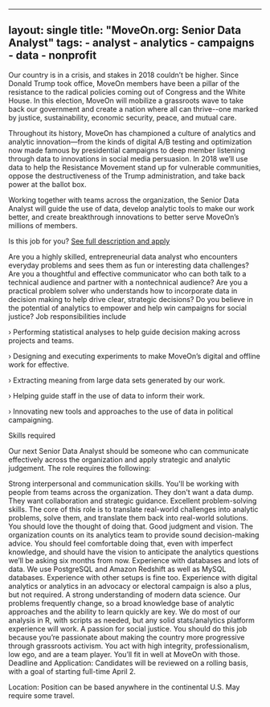 ---
layout: single
title:  "MoveOn.org: Senior Data Analyst"
tags: 
    - analyst
    - analytics
    - campaigns
    - data
    - nonprofit
 ---
Our country is in a crisis, and stakes in 2018 couldn’t be higher. Since Donald Trump took office, MoveOn members have been a pillar of the resistance to the radical policies coming out of Congress and the White House. In this election, MoveOn will mobilize a grassroots wave to take back our government and create a nation where all can thrive--one marked by justice, sustainability, economic security, peace, and mutual care.

Throughout its history, MoveOn has championed a culture of analytics and analytic innovation—from the kinds of digital A/B testing and optimization now made famous by presidential campaigns to deep member listening through data to innovations in social media persuasion. In 2018 we’ll use data to help the Resistance Movement stand up for vulnerable communities, oppose the destructiveness of the Trump administration, and take back power at the ballot box.

Working together with teams across the organization, the Senior Data Analyst will guide the use of data, develop analytic tools to make our work better, and create breakthrough innovations to better serve MoveOn’s millions of members.

Is this job for you? [See full description and apply](https://boards.greenhouse.io/moveonorg/jobs/984755?gh_src=dgyj7b1#.Wlu_iK6nH3g)

Are you a highly skilled, entrepreneurial data analyst who encounters everyday problems and sees them as fun or interesting data challenges?
Are you a thoughtful and effective communicator who can both talk to a technical audience and partner with a nontechnical audience?
Are you a practical problem solver who understands how to incorporate data in decision making to help drive clear, strategic decisions?
Do you believe in the potential of analytics to empower and help win campaigns for social justice?
Job responsibilities include

› Performing statistical analyses to help guide decision making across projects and teams.

› Designing and executing experiments to make MoveOn’s digital and offline work for effective.

› Extracting meaning from large data sets generated by our work.

› Helping guide staff in the use of data to inform their work.

› Innovating new tools and approaches to the use of data in political campaigning.

 

Skills required

Our next Senior Data Analyst should be someone who can communicate effectively across the organization and apply strategic and analytic judgement. The role requires the following:

Strong interpersonal and communication skills. You'll be working with people from teams across the organization. They don't want a data dump. They want collaboration and strategic guidance.
Excellent problem-solving skills. The core of this role is to translate real-world challenges into analytic problems, solve them, and translate them back into real-world solutions. You should love the thought of doing that.
Good judgment and vision. The organization counts on its analytics team to provide sound decision-making advice. You should feel comfortable doing that, even with imperfect knowledge, and should have the vision to anticipate the analytics questions we’ll be asking six months from now.
Experience with databases and lots of data. We use PostgreSQL and Amazon Redshift as well as MySQL databases. Experience with other setups is fine too. Experience with digital analytics or analytics in an advocacy or electoral campaign is also a plus, but not required.
A strong understanding of modern data science. Our problems frequently change, so a broad knowledge base of analytic approaches and the ability to learn quickly are key. We do most of our analysis in R, with scripts as needed, but any solid stats/analytics platform experience will work.
A passion for social justice. You should do this job because you’re passionate about making the country more progressive through grassroots activism.
You act with high integrity, professionalism, low ego, and are a team player.  You’ll fit in well at MoveOn with those.
Deadline and Application: Candidates will be reviewed on a rolling basis, with a goal of starting full-time April 2.

Location: Position can be based anywhere in the continental U.S. May require some travel.
